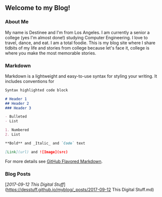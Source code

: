 ## Welcome to my Blog!

### About Me

My name is Destinee and I'm from Los Angeles. I am currently a senior a college (yes I'm almost done!) studying Computer Engineering. I love to travel, dance, and eat. I am a total foodie. This is my blog site where I share tidbits of my life and stories from college because let's face it, college is where you make the most memorable stories.

### Markdown

Markdown is a lightweight and easy-to-use syntax for styling your writing. It includes conventions for

```markdown
Syntax highlighted code block

# Header 1
## Header 2
### Header 3

- Bulleted
- List

1. Numbered
2. List

**Bold** and _Italic_ and `Code` text

[Link](url) and ![Image](src)
```

For more details see [GitHub Flavored Markdown](https://guides.github.com/features/mastering-markdown/).

### Blog Posts

[_2017-09-12 This Digital Stuff_](https://desstuff.github.io/myblog/_posts/2017-09-12 This Digital Stuff.md)
